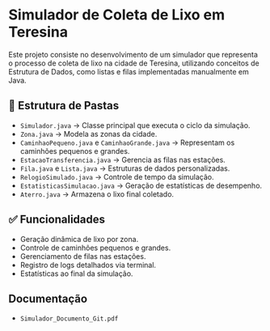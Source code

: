 # Simulador de Coleta de Lixo em Teresina

Este projeto consiste no desenvolvimento de um simulador que representa o processo de coleta de lixo na cidade de Teresina, utilizando conceitos de Estrutura de Dados, como listas e filas implementadas manualmente em Java.

## 📂 Estrutura de Pastas

- `Simulador.java` → Classe principal que executa o ciclo da simulação.
- `Zona.java` → Modela as zonas da cidade.
- `CaminhaoPequeno.java` e `CaminhaoGrande.java` → Representam os caminhões pequenos e grandes.
- `EstacaoTransferencia.java` → Gerencia as filas nas estações.
- `Fila.java` e `Lista.java` → Estruturas de dados personalizadas.
- `RelogioSimulado.java` → Controle de tempo da simulação.
- `EstatisticasSimulacao.java` → Geração de estatísticas de desempenho.
- `Aterro.java` → Armazena o lixo final coletado.

## ✅ Funcionalidades

- Geração dinâmica de lixo por zona.
- Controle de caminhões pequenos e grandes.
- Gerenciamento de filas nas estações.
- Registro de logs detalhados via terminal.
- Estatísticas ao final da simulação.

## Documentação 

- `Simulador_Documento_Git.pdf` 

